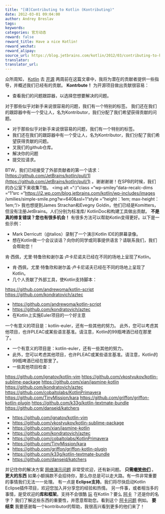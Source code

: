 ```yaml
---
title: "[译]Contributing to Kotlin (Kontributing)"
date: 2012-03-01 09:04:00
author: Andrey Breslav
tags:
keywords:
categories: 官方动态
reward: false
reward_title: Have a nice Kotlin!
reward_wechat:
reward_alipay:
source_url: https://blog.jetbrains.com/kotlin/2012/03/contributing-to-kotlin/
translator:
translator_url:
---
```


众所周知， [Kotlin](http://jetbrains.com/kotlin) 去 [开源](http://blog.jetbrains.com/kotlin/2012/02/kotlin-goes-open-source-2/) 两周前在这篇文章中，我将为潜在的贡献者提供一些指导，并概述我们已经有的贡献。
<strong> Kontrbute！</strong>
为开源项目做出贡献很容易：

* 查看我们的问题跟踪器，以选择您想要解决的问题。

对于那些似乎对新手来说很容易的问题，我们有一个特别的标签。
我们还在我们的跟踪器中有一个受让人，名为Kontributor，我们分配了我们希望获得贡献的问题。
* 对于那些似乎对新手来说很容易的问题，我们有一个特别的标签。
* 我们还在我们的跟踪器中有一个受让人，名为Kontributor，我们分配了我们希望获得贡献的问题。
* 叉我们的github仓库。
* 解决你的问题
* 提交拉请求。

BTW，我们已经接受了外部贡献者的第一个请求： [https://github.com/JetBrains/kotlin/pull/1](https://github.com/JetBrains/kotlin/pull/1) 。谢谢谢谢！在SPB的时候，我们的办公室下来收集T恤。 <img alt =“:)”class =“wp-smiley”data-recalc-dims =“1”src =“https://i2.wp.com/blog.jetbrains.com/kotlin/wp-includes/images /smilies/simple-smile.png?w=640&amp;ssl=1“style =”height：1em; max-height：1em;“/>
我也想提到James Strachan和Evegny Goldin，他们已经是Komitters，但没有注册JetBrains。人们分别为标准库/ KotlinDoc和构建工具做出贡献。
<strong>不是真的修复错误？您也有很多机会！</strong>
有很多方法可以帮助Kotlin变得更好。以下是一些示例：<span id =“more-437”> </span>

* Mark Derricutt（@talios）录制了一个演示Kotlin IDE的屏幕录像。
* 想在Kotlin做一个会议谈话？向你的同学或同事提供语言？请联系我们，我们会帮助您！

肯·西佩，尤里·特鲁欣和谢尔盖·卢卡尼诺夫已经在不同的场地上呈现了Kotlin。
* 肯·西佩，尤里·特鲁欣和谢尔盖·卢卡尼诺夫已经在不同的场地上呈现了Kotlin。
* 几个人贡献了外部工具，使Kotlin支持脚本：

https://github.com/andrewoma/kotlin-script
https://github.com/kondratovich/aztec
* https://github.com/andrewoma/kotlin-script
* https://github.com/kondratovich/aztec
* 在Kotlin上实施Euler项目的一个好主意

一个有意义的项目是：kotlin-euler，还有一些其他的努力。
此外，您可以考虑其他项目，也许PLEAC或某些语言基准。请注意，Kotlin的99瓶啤酒已经在那里了。
* 一个有意义的项目是：kotlin-euler，还有一些其他的努力。
* 此外，您可以考虑其他项目，也许PLEAC或某些语言基准。请注意，Kotlin的99瓶啤酒已经在那里了。
* 一些其他项目检查：

https://github.com/ignatov/kotlin-vim
https://github.com/vkostyukov/kotlin-sublime-package
https://github.com/xian/jasmine-kotlin
https://github.com/kondratovich/aztec
https://github.com/cobaltolabs/KotlinPrimavera
https://github.com/TinyMission/kara
https://github.com/griffon/griffon-kotlin-plugin
https://github.com/k33g/kotlin-textmate-bundle
https://github.com/danseid/katchers
* https://github.com/ignatov/kotlin-vim
* https://github.com/vkostyukov/kotlin-sublime-package
* https://github.com/xian/jasmine-kotlin
* https://github.com/kondratovich/aztec
* https://github.com/cobaltolabs/KotlinPrimavera
* https://github.com/TinyMission/kara
* https://github.com/griffon/griffon-kotlin-plugin
* https://github.com/k33g/kotlin-textmate-bundle
* https://github.com/danseid/katchers

并记住你的解决方案 [网络演示问题](http://kotlin-demo.jetbrains.com/?folder=Problems&name=Sum) 非常受欢迎，还有新问题。 <strong>只需<a href="http://blog.jetbrains.com/kotlin/2012/02/lets-kode-together/" title="Let's Kode Together!">嘲笑他们</a> </strong >。
<strong>更大的东西</strong>
如果小额捐款不会招待你，那么你总是可以走大路。有一件非常重要的事情我们无法一一处理。
有一点是<strong> Eclipse支持</strong>。我们将尽快启动Kotlin Eclipse插件项目，欢迎您加入并分享您的经验和热情。
另一件事，或者相当多的事情，是受欢迎的<strong>库和框架</strong>。支持不会很酷 [玩](http://www.playframework.org/) 在Kotlin？要么 [阿卡](http://akka.io/) ？还是你的名字？
我们了解这些东西的重要性，并愿意帮助您。看到这个 [阿卡问题](http://youtrack.jetbrains.com/issue/KT-1345?projectKey=KT) 例如。
<strong>要结束</strong>
我要感谢每一个kontributor的帮助，我很高兴看到更多的他们来了！
